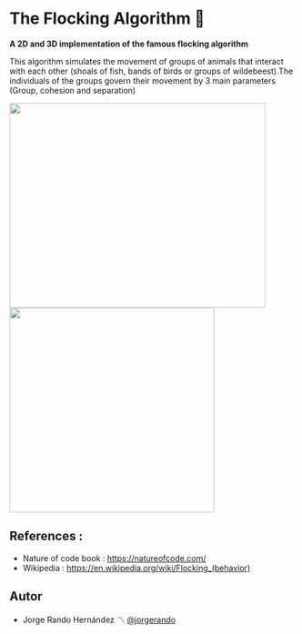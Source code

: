 
# The Flocking Algorithm 🌌

**A 2D and 3D implementation of the famous flocking algorithm** 

This algorithm simulates the movement of groups of animals that interact with each other (shoals of fish, bands of birds or groups of wildebeest).The individuals of the groups govern their movement by 3 main parameters (Group, cohesion and separation)

<img src="https://user-images.githubusercontent.com/69701088/158035601-3822fad7-995a-414a-b607-c3ca9ef46ca7.gif" width="450" height="360"/> <img src="https://user-images.githubusercontent.com/69701088/158039369-527e17e8-2484-4923-b39c-cda5a5b66fad.gif" width="360" height="360"/>

## References :
- Nature of code book : https://natureofcode.com/
- Wikipedia : https://en.wikipedia.org/wiki/Flocking_(behavior)
## Autor
* Jorge Rando Hernández :part_alternation_mark: [@jorgerando](https://github.com/jorgerando)
